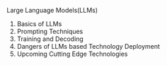 Large Language Models(LLMs)
1. Basics of LLMs
2. Prompting Techniques
3. Training and Decoding
4. Dangers of LLMs based Technology Deployment
5. Upcoming Cutting Edge
Technologies
